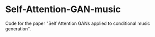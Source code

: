 # Self-Attention-GAN-music

Code for the paper "Self Attention GANs applied to conditional music generation".
